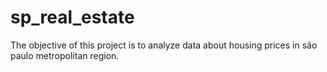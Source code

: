 # sp_real_estate

The objective of this project is to analyze data about housing prices in são paulo metropolitan region.
